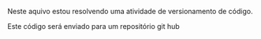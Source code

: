 Neste aquivo estou resolvendo uma atividade de versionamento de código.

Este código será enviado para um repositório git hub